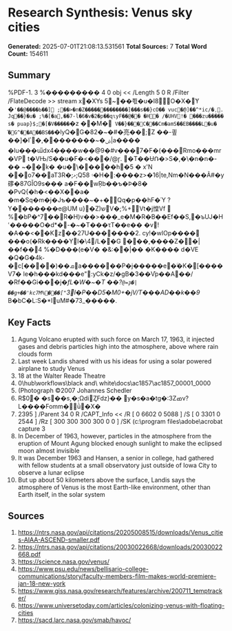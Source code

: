 # Research Synthesis: Venus sky cities

**Generated:** 2025-07-01T21:08:13.531561
**Total Sources:** 7
**Total Word Count:** 154611

## Summary

%PDF-1. 3 %��������� 4 0 obj << /Length 5 0 R /Filter /FlateDecode >> stream x�XYs 5~ׯ��쬓�u�I8O�X�̃Y �`'��@����Ь��] ;��>�n�Z�����ֻ��������]���s��}cO�� vuc�ެ@]��^*ic/�ˌ. Jq��}�u� ;%�[�a,��7-l�6�v�2�p��qɩyF��@�� �H� /�UHV!� ���zu����� s� puap}$;�[�V�����`�z ��M�` V��}���C�ᫎ��Cm�amS��EB����L�u� ֞�G^��A��BS��`�lyQ�G�82�~�#�亮��;Z ��-킢��]�lۺ�~��������,�ٴ|a���� �lu���ա̎dx4����w��@9�#v���7�F�(���Rmo���mr�VP t�VЊ/S��u�F�<���/@ɼ. �T��ɄՌ�>S�,�\�n�ո�-�� ~��k� �u�\�����h�5 � x'N ��o7��aT3R�;ޅ;Q5۽ 8�H�:����z>�16|te,Nm�N���Ã#�y䃎�87GǏO9s��� a�F��wŖb��ƅ�Ϸ�8� �PvQ{�h�<��X��a� �m�Sq�m�j�Jƅ����~�+�Qq�p��hF�Ύ ?Y�������e@UM u}�Z)שV�;%+Vt�j憆Vf  %�bP�^7��R�H)v��>���_e�M�R�B��Ef��S,�ъUJ�Hՙ�����O�d*�-�~�T���τT��e�� �v!�A��<��Kٌz��27U�������2. cy!�wIOp���� ���o(�Rk����YI�\4/L��G ���,����Z��|��f��4 %�D���(e�V� �&:��|�� �K���� d�VE �Q�G�4k֊�c[����)��ܩa������P�j�����e�ۨ�K�[����V7� le�h���kd���e":yCk�z/�gB�3��V֘p��A��/�Rf��Gi���j�*fL�W�~�T ��?`@=ҙ�|��g+��'kc7M%���["`3*I�P��D5�M0+�jV/T���AD�*�k��9* B�bC�L:S�*IuM#�73_�����.

## Key Facts

1. Agung Volcano erupted with such force on March 17, 1963, it injected gases and debris particles high into the atmosphere, above where rain clouds form
2. Last week Landis shared with us his ideas for using a solar powered airplane to study Venus
3. 18 at the Walter Reade Theatre
4. 0\\hub\\workflows\\black and\ white\\docs\\ac1857\\ac1857_00001_0000
5. (Photograph ©2007 Johannes Schedler
6. R$0ׇ� �s��s,�;ΩdiȤFǳ}�� y�s�a�tg�:3Zߘv?L����Fomm�ǜ�X�
7. 2395 ] /Parent 34 0 R /CAPT_Info << /R [ 0 6602 0 5088 ] /S [ 0 3301 0 2544 ] /Rz [ 300 300 300 300 0 0 ] /SK (c:\\program files\\adobe\\acrobat capture 3
8. In December of 1963, however, particles in the atmosphere from the eruption of Mount Agung blocked enough sunlight to make the eclipsed moon almost invisible
9. It was December 1963 and Hansen, a senior in college, had gathered with fellow students at a small observatory just outside of Iowa City to observe a lunar eclipse
10. But up about 50 kilometers above the surface, Landis says the atmosphere of Venus is the most Earth-like environment, other than Earth itself, in the solar system

## Sources

1. https://ntrs.nasa.gov/api/citations/20205008515/downloads/Venus_cities-AIAA-ASCEND-smaller.pdf
2. https://ntrs.nasa.gov/api/citations/20030022668/downloads/20030022668.pdf
3. https://science.nasa.gov/venus/
4. https://www.psu.edu/news/bellisario-college-communications/story/faculty-members-film-makes-world-premiere-jan-18-new-york
5. https://www.giss.nasa.gov/research/features/archive/200711_temptracker/
6. https://www.universetoday.com/articles/colonizing-venus-with-floating-cities
7. https://sacd.larc.nasa.gov/smab/havoc/
